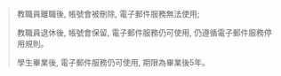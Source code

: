 > 教職員離職後, 帳號會被刪除, 電子郵件服務無法使用;
>
> 教職員退休後, 帳號會保留, 電子郵件服務仍可使用, 仍遵循電子郵件服務停用規則。
>
> 學生畢業後, 電子郵件服務仍可使用, 期限為畢業後5年。
